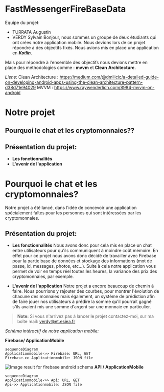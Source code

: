 # FastMessengerFireBaseData

Equipe du projet:
- TURRATA Augustin 
- VERDY Sylvain
Bonjour, nous sommes un groupe de deux étudiants qui ont crées notre application mobile.  Nous devions lors de ce projet répondre à des objectifs fixés. Nous avions mis en place une application en ***Kotlin***.

Mais pour répondre à l'ensemble des objectifs nous devions mettre en place des méthodologies comme : **mvvm** et **Clean** **Architecture**.

 *Liens:* 
Clean Architecture :  https://medium.com/@dmilicic/a-detailed-guide-on-developing-android-apps-using-the-clean-architecture-pattern-d38d71e94029
MVVM :  https://www.raywenderlich.com/8984-mvvm-on-android

 
# Notre projet

Pourquoi le chat et les cryptomonnaies??
-
Présentation du projet:
- 
- **Les fonctionnalités**
- **L'avenir de l'application**



# Pourquoi le chat et les cryptomonnaies?
Notre projet a été lancé, dans l'idée de concevoir une application spécialement faîtes pour les personnes qui sont intéressées par les cryptomonnaies.  

Présentation du projet:
- 
- **Les fonctionnalités**
Nous avons donc pour cela mis en place un chat entre utilisateurs pour qu'ils communiquent à moindre coût mémoire. En effet pour ce projet nous avons donc décidé de travailler avec Firebase pour la partie base de données et stockage des informations (mot de passe, id, messages, photos, etc...).
Suite à cela notre application vous permet de voir en temps réel toutes les heures, la variance des prix des cryptomonnaies, par exemple.


- **L'avenir de l'application**
Notre projet a encore beaucoup de chemin à faire. Nous pourrions y rajouter des courbes, pour montrer l'évolution de chacune des monnaies mais également, un système de prédiction afin de faire jouer nos utilisateurs à prédire la somme qu'il pourrait gagné s'ils avaient mis une somme d'argent sur une monnaie en particulier.





> **Note:**  Si vous n'arrivez pas à lancer le projet contactez-moi, sur ma boîte mail: verdy@et.esiea.fr
> 




*Schéma intéractif de notre application mobile:*


**Firebase/ ApplicationMobile**

```mermaid
sequenceDiagram
Applicationmobile->> Firebase: URL, GET 
Firebase->> Applicationmobile: JSON file
```
![Image result for firebase android schema](https://cloud.google.com/solutions/mobile/images/overview-firebase-appengine-standard.png)
**API / ApplicationMobile**
```mermaid
sequenceDiagram
Applicationmobile->> Api: URL, GET 
Api->> Applicationmobile: JSON file
```
